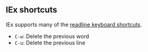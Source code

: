 ## IEx shortcuts

IEx supports many of the [readline keyboard shortcuts](http://tiswww.case.edu/php/chet/readline/rluserman.html).

* `C-w`: Delete the previous word
* `C-u`: Delete the previous line
